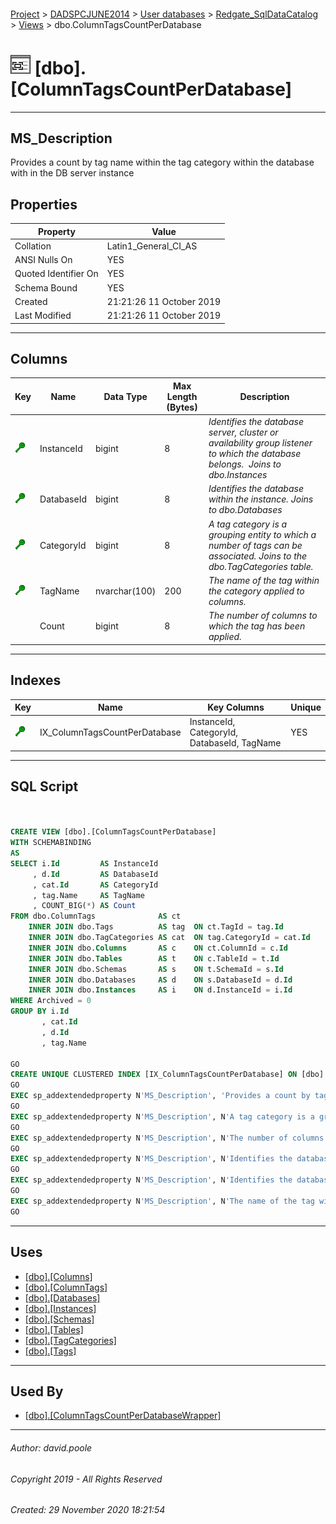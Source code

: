 #### 

[Project](../../../../readme.md) > [DADSPCJUNE2014](../../../readme.md) > [User databases](../../readme.md) > [Redgate_SqlDataCatalog](../readme.md) > [Views](Views.md) > dbo.ColumnTagsCountPerDatabase

# ![Views](../../../../Images/View32.png) [dbo].[ColumnTagsCountPerDatabase]

---

## <a name="#description"></a>MS_Description

Provides a count by tag name within the tag category within the database with in the DB server instance

## <a name="#properties"></a>Properties

| Property | Value |
|---|---|
| Collation | Latin1_General_CI_AS |
| ANSI Nulls On | YES |
| Quoted Identifier On | YES |
| Schema Bound | YES |
| Created | 21:21:26 11 October 2019 |
| Last Modified | 21:21:26 11 October 2019 |


---

## <a name="#columns"></a>Columns

| Key | Name | Data Type | Max Length (Bytes) | Description |
|---|---|---|---|---|
| [![Cluster Key IX_ColumnTagsCountPerDatabase: InstanceId\CategoryId\DatabaseId\TagName](../../../../Images/cluster.png)](#indexes) | InstanceId | bigint | 8 | _Identifies the database server, cluster or availability group listener to which the database belongs.  Joins to dbo.Instances_ |
| [![Cluster Key IX_ColumnTagsCountPerDatabase: InstanceId\CategoryId\DatabaseId\TagName](../../../../Images/cluster.png)](#indexes) | DatabaseId | bigint | 8 | _Identifies the database within the instance. Joins to dbo.Databases_ |
| [![Cluster Key IX_ColumnTagsCountPerDatabase: InstanceId\CategoryId\DatabaseId\TagName](../../../../Images/cluster.png)](#indexes) | CategoryId | bigint | 8 | _A tag category is a grouping entity to which a number of tags can be associated. Joins to the dbo.TagCategories table._ |
| [![Cluster Key IX_ColumnTagsCountPerDatabase: InstanceId\CategoryId\DatabaseId\TagName](../../../../Images/cluster.png)](#indexes) | TagName | nvarchar(100) | 200 | _The name of the tag within the category applied to columns._ |
|  | Count | bigint | 8 | _The number of columns to which the tag has been applied._ |


---

## <a name="#indexes"></a>Indexes

| Key | Name | Key Columns | Unique |
|---|---|---|---|
| [![Cluster Key IX_ColumnTagsCountPerDatabase: InstanceId\CategoryId\DatabaseId\TagName](../../../../Images/cluster.png)](#indexes) | IX_ColumnTagsCountPerDatabase | InstanceId, CategoryId, DatabaseId, TagName | YES |


---

## <a name="#sqlscript"></a>SQL Script

```sql


CREATE VIEW [dbo].[ColumnTagsCountPerDatabase]
WITH SCHEMABINDING
AS
SELECT i.Id         AS InstanceId
     , d.Id         AS DatabaseId
     , cat.Id       AS CategoryId
     , tag.Name     AS TagName
     , COUNT_BIG(*) AS Count
FROM dbo.ColumnTags              AS ct
    INNER JOIN dbo.Tags          AS tag  ON ct.TagId = tag.Id
    INNER JOIN dbo.TagCategories AS cat  ON tag.CategoryId = cat.Id
    INNER JOIN dbo.Columns       AS c    ON ct.ColumnId = c.Id
    INNER JOIN dbo.Tables        AS t    ON c.TableId = t.Id
    INNER JOIN dbo.Schemas       AS s    ON t.SchemaId = s.Id
    INNER JOIN dbo.Databases     AS d    ON s.DatabaseId = d.Id
    INNER JOIN dbo.Instances     AS i    ON d.InstanceId = i.Id
WHERE Archived = 0
GROUP BY i.Id
       , cat.Id
       , d.Id
       , tag.Name

GO
CREATE UNIQUE CLUSTERED INDEX [IX_ColumnTagsCountPerDatabase] ON [dbo].[ColumnTagsCountPerDatabase] ([InstanceId], [CategoryId], [DatabaseId], [TagName]) ON [PRIMARY]
GO
EXEC sp_addextendedproperty N'MS_Description', 'Provides a count by tag name within the tag category within the database with in the DB server instance', 'SCHEMA', N'dbo', 'VIEW', N'ColumnTagsCountPerDatabase', NULL, NULL
GO
EXEC sp_addextendedproperty N'MS_Description', N'A tag category is a grouping entity to which a number of tags can be associated. Joins to the dbo.TagCategories table.', 'SCHEMA', N'dbo', 'VIEW', N'ColumnTagsCountPerDatabase', 'COLUMN', N'CategoryId'
GO
EXEC sp_addextendedproperty N'MS_Description', N'The number of columns to which the tag has been applied.', 'SCHEMA', N'dbo', 'VIEW', N'ColumnTagsCountPerDatabase', 'COLUMN', N'Count'
GO
EXEC sp_addextendedproperty N'MS_Description', N'Identifies the database within the instance. Joins to dbo.Databases', 'SCHEMA', N'dbo', 'VIEW', N'ColumnTagsCountPerDatabase', 'COLUMN', N'DatabaseId'
GO
EXEC sp_addextendedproperty N'MS_Description', N'Identifies the database server, cluster or availability group listener to which the database belongs.  Joins to dbo.Instances', 'SCHEMA', N'dbo', 'VIEW', N'ColumnTagsCountPerDatabase', 'COLUMN', N'InstanceId'
GO
EXEC sp_addextendedproperty N'MS_Description', N'The name of the tag within the category applied to columns.', 'SCHEMA', N'dbo', 'VIEW', N'ColumnTagsCountPerDatabase', 'COLUMN', N'TagName'
GO

```


---

## <a name="#uses"></a>Uses

* [[dbo].[Columns]](../Tables/Columns.md)
* [[dbo].[ColumnTags]](../Tables/ColumnTags.md)
* [[dbo].[Databases]](../Tables/Databases.md)
* [[dbo].[Instances]](../Tables/Instances.md)
* [[dbo].[Schemas]](../Tables/Schemas.md)
* [[dbo].[Tables]](../Tables/Tables_0000.md)
* [[dbo].[TagCategories]](../Tables/TagCategories.md)
* [[dbo].[Tags]](../Tables/Tags.md)


---

## <a name="#usedby"></a>Used By

* [[dbo].[ColumnTagsCountPerDatabaseWrapper]](ColumnTagsCountPerDatabaseWrapper.md)


---

###### Author:  david.poole

###### Copyright 2019 - All Rights Reserved

###### Created: 29 November 2020 18:21:54

